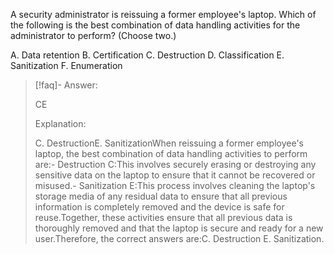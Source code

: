 
A security administrator is reissuing a former employee's laptop. Which of the following is the best combination of data handling activities for the administrator to perform? (Choose two.) 

A. Data retention 
B. Certification 
C. Destruction 
D. Classification 
E. Sanitization 
F. Enumeration

> [!faq]- Answer: 
> 
> CE 
> 
> Explanation: 
> 
> C. DestructionE. SanitizationWhen reissuing a former employee's laptop, the best combination of data handling activities to perform are:- Destruction C:This involves securely erasing or destroying any sensitive data on the laptop to ensure that it cannot be recovered or misused.- Sanitization E:This process involves cleaning the laptop's storage media of any residual data to ensure that all previous information is completely removed and the device is safe for reuse.Together, these activities ensure that all previous data is thoroughly removed and that the laptop is secure and ready for a new user.Therefore, the correct answers are:C. Destruction E. Sanitization.

